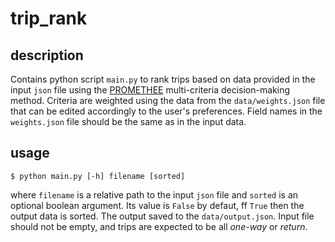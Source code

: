 # trip_rank

## description

Contains python script `main.py` to rank trips based on data provided in the input `json` file using the [PROMETHEE](https://en.wikipedia.org/wiki/Preference_ranking_organization_method_for_enrichment_evaluation) multi-criteria decision-making method.
Criteria are weighted using the data from the `data/weights.json` file that can be edited accordingly to the user's preferences. Field names in the `weights.json` file should be the same as in the input data.


## usage

```
$ python main.py [-h] filename [sorted]

```

where `filename` is a relative path to the input `json` file and `sorted` is an optional boolean argument. Its value is `False` by defaut, ff `True` then the output data is sorted. The output saved to the `data/output.json`. Input file should not be empty, and trips are expected to be all _one-way_ or _return_.
